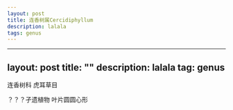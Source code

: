 ---layout: posttitle: 连香树属Cercidiphyllumdescription: lalalatags: genus ------layout: posttitle: ""description: lalalatag: genus---连香树科虎耳草目？？？孑遗植物叶片圆圆心形